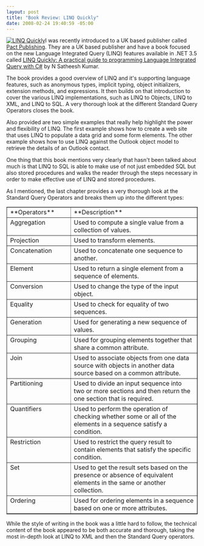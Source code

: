 ```yaml
---
layout: post
title: "Book Review: LINQ Quickly"
date: 2008-02-24 19:40:59 -05:00
---
```


[![LINQ Quickly](http://images.packtpub.com/images/100x123/1847192548.png "LINQ Quickly")](http://www.packtpub.com/#)I was recently introduced to a UK based publisher called [Pact Publishing](http://www.packtpub.com). They are a UK based publisher and have a book focused on the new Language Integrated Query (LINQ) features available in .NET 3.5 called <u>[LINQ Quickly: A practical guide to programming Language Integrated Query with C#](http://www.amazon.com/gp/redirect.html?ie=UTF8&location=http%3A%2F%2Fwww.amazon.com%2Fexec%2Fobidos%2FASIN%2F1847192548%2F&tag=scotdorm-20&linkCode=ur2&camp=1789&creative=9325)</u> by N Satheesh Kumar.

The book provides a good overview of LINQ and it's supporting language features, such as anonymous types, implicit typing, object initializers, extension methods, and expressions. It then builds on that introduction to cover the various LINQ implementations, such as LINQ to Objects, LINQ to XML, and LINQ to SQL. A very thorough look at the different Standard Query Operators closes the book.

Also provided are two simple examples that really help highlight the power and flexibility of LINQ. The first example shows how to create a web site that uses LINQ to populate a data grid and some form elements. The other example shows how to use LINQ against the Outlook object model to retrieve the details of an Outlook contact.

One thing that this book mentions very clearly that hasn't been talked about much is that LINQ to SQL is able to make use of not just embedded SQL but also stored procedures and walks the reader through the steps necessary in order to make effective use of LINQ and stored procedures.

As I mentioned, the last chapter provides a very thorough look at the Standard Query Operators and breaks them up into the different types:
 <table cellspacing="0" cellpadding="2" width="786" border="1"> <tbody> <tr> <td valign="top" width="199">**Operators**</td> <td valign="top" width="585">**Description**</td></tr> <tr> <td valign="top" width="199">Aggregation</td> <td valign="top" width="585">Used to compute a single value from a collection of values.</td></tr> <tr> <td valign="top" width="199">Projection</td> <td valign="top" width="585">Used to transform elements.</td></tr> <tr> <td valign="top" width="199">Concatenation</td> <td valign="top" width="585">Used to concatenate one sequence to another.</td></tr> <tr> <td valign="top" width="199">Element</td> <td valign="top" width="585">Used to return a single element from a sequence of elements.</td></tr> <tr> <td valign="top" width="199">Conversion</td> <td valign="top" width="585">Used to change the type of the input object.</td></tr> <tr> <td valign="top" width="199">Equality</td> <td valign="top" width="585">Used to check for equality of two sequences.</td></tr> <tr> <td valign="top" width="199">Generation</td> <td valign="top" width="585">Used for generating a new sequence of values.</td></tr> <tr> <td valign="top" width="199">Grouping</td> <td valign="top" width="585">Used for grouping elements together that share a common attribute.</td></tr> <tr> <td valign="top" width="199">Join</td> <td valign="top" width="585">Used to associate objects from one data source with objects in another data source based on a common attribute.</td></tr> <tr> <td valign="top" width="199">Partitioning</td> <td valign="top" width="585">Used to divide an input sequence into two or more sections and then return the one section that is required.</td></tr> <tr> <td valign="top" width="199">Quantifiers</td> <td valign="top" width="585">Used to perform the operation of checking whether some or all of the elements in a sequence satisfy a condition.</td></tr> <tr> <td valign="top" width="199">Restriction</td> <td valign="top" width="585">Used to restrict the query result to contain elements that satisfy the specific condition.</td></tr> <tr> <td valign="top" width="199">Set</td> <td valign="top" width="585">Used to get the result sets based on the presence or absence of equivalent elements in the same or another collection.</td></tr> <tr> <td valign="top" width="199">Ordering</td> <td valign="top" width="585">Used for ordering elements in a sequence based on one or more attributes.</td></tr></tbody></table> 

While the style of writing in the book was a little hard to follow, the technical content of the book appeared to be both accurate and thorough, taking the most in-depth look at LINQ to XML and then the Standard Query operators.

